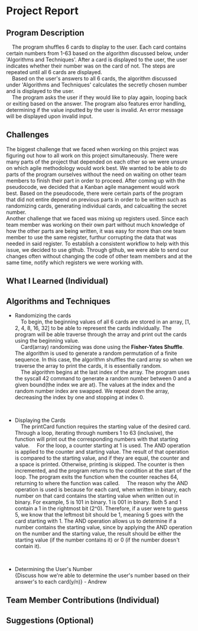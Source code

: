 # Project Report

## Program Description
&nbsp;&nbsp;&nbsp;&nbsp;The program shuffles 6 cards to display to the user. Each card contains certain numbers from 1-63 based on the algorithm discussed below, under 'Algorithms and Techniques'. After a card is displayed to the user, the user indicates whether their number was on the card of not. The steps are repeated until all 6 cards are displayed.  
&nbsp;&nbsp;&nbsp;&nbsp;Based on the user's answers to all 6 cards, the algorithm discussed under 'Algorithms and Techniques' calculates the secretly chosen number and is displayed to the user.  
&nbsp;&nbsp;&nbsp;&nbsp;The program asks the user if they would like to play again, looping back or exiting based on the answer. The program also features error handling, determining if the value inputted by the user is invalid. An error message will be displayed upon invalid input.

## Challenges
The biggest challenge that we faced when working on this project was figuring out how to all work on this project simultaneously. There were many parts of the project that depended on each other so we were unsure on which agile methodology would work best. We wanted to be able to do parts of the program ourselves without the need on waiting on other team members to finish their part in order to proceed. After coming up with the pseudocode, we decided that a Kanban agile management would work best. Based on the pseudocode, there were certain parts of the program that did not entire depend on previous parts in order to be written such as randomizing cards, generating individual cards, and calcualting the secret number.  
Another challenge that we faced was mixing up registers used. Since each team member was working on their own part without much knowledge of how the other parts are being written, it was easy for more than one team member to use the same register, furthur corrupting the data that was needed in said register. To establish a consistent workflow to help with this issue, we decided to use github. Through github, we were able to send our changes often without changing the code of other team members and at the same time, notify which registers we were working with.

## What I Learned (Individual)

## Algorithms and Techniques
- Randomizing the cards  
&nbsp;&nbsp;&nbsp;&nbsp;To begin, the beginning values of all 6 cards are stored in an array, [1, 2, 4, 8, 16, 32] to be able to represent the cards individually. The program will be able traverse through the array and print out the cards using the beginning value.  
&nbsp;&nbsp;&nbsp;&nbsp;Card(array) randomizing was done using the **Fisher-Yates Shuffle**. The algorithm is used to generate a random permutation of a finite sequence. In this case, the algorithm shuffles the card array so when we traverse the array to print the cards, it is essentially random.  
&nbsp;&nbsp;&nbsp;&nbsp;The algorithm begins at the last index of the array. The program uses the syscall 42 command to generate a random number between 0 and a given bound(the index we are at). The values at the index and the random number index are swapped. We repeat down the array, decreasing the index by one and stopping at index 0. 
<br/>

- Displaying the Cards  
&nbsp;&nbsp;&nbsp;&nbsp;The printCard function requires the starting value of the desired card. Through a loop, iterating through numbers 1 to 63 (inclusive), the function will print out the corresponding numbers with that starting value.
&nbsp;&nbsp;&nbsp;&nbsp;For the loop, a counter starting at 1 is used. The AND operation is applied to the counter and starting value. The result of that operation is compared to the starting value, and if they are equal, the counter and a space is printed. Otherwise, printing is skipped. The counter is then incremented, and the program returns to the condition at the start of the loop. The program exits the function when the counter reaches 64, returning to where the function was called.
&nbsp;&nbsp;&nbsp;&nbsp;The reason why the AND operation is used is because for each card, when written in binary, each number on that card contains the starting value when written out in binary. For example, 5 is 101 in binary. 1 is 001 in binary. Both 5 and 1 contain a 1 in the rightmost bit (2^0). Therefore, if a user were to guess 5, we know that the leftmost bit should be 1, meaning 5 goes with the card starting with 1. The AND operation allows us to determine if a number contains the starting value, since by applying the AND operation on the number and the starting value, the result should be either the starting value (if the number contains it) or 0 (if the number doesn't contain it).
<br/>

- Determining the User's Number  
{Discuss how we're able to determine the user's number based on their answer's to each card(y/n)} - Andrew  

## Team Member Contributions (Individual)

## Suggestions (Optional)

